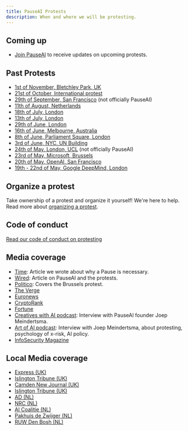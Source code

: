 ```yaml
---
title: PauseAI Protests
description: When and where we will be protesting.
---
```


## Coming up

- [Join PauseAI](/join) to receive updates on upcoming protests.

## Past Protests

- [1st of November, Bletchley Park, UK](/2023-november-uk)
- [21st of October, International protest](/2023-oct)
- [29th of September, San Francisco](https://metaprotest.org/) (not officially PauseAI)
- [11th of August, Netherlands](/2023-august-nl)
- [18th of July, London](/2023-july-london-18th)
- [13th of July, London](/2023-july-london-13th)
- [29th of June, London](/2023-june-london-office-for-ai)
- [16th of June, Melbourne, Australia](/2023-june-melbourne)
- [8th of June, Parliament Square, London](/2023-june-london)
- [3rd of June, NYC, UN Building](/nyc-un-vigil)
- [24th of May, London, UCL](https://twitter.com/GFuterman/status/1660648998863028230?s=20) (not officially PauseAI)
- [23rd of May, Microsoft, Brussels](/brussels-microsoft-protest)
- [20th of May, OpenAI, San Francisco](/openai-protest)
- [19th - 22nd of May, Google DeepMind, London](/2023-may-deepmind-london)

## Organize a protest

Take ownership of a protest and organize it yourself!
We're here to help.
Read more about [organizing a protest](/organizing-a-protest).

## Code of conduct

[Read our code of conduct on protesting](/protesters-code-of-conduct)

## Media coverage

- [Time](https://time.com/6295879/ai-pause-is-humanitys-best-bet-for-preventing-extinction/): Article we wrote about why a Pause is necessary.
- [Wired](https://www.wired.com/story/pause-ai-existential-risk/): Article on PauseAI and the protests.
- [Politico](https://www.politico.eu/article/microsoft-brussels-elon-musk-anti-ai-protesters-well-five-of-them-descend-on-brussels/): Covers the Brussels protest.
- [The Verge](https://www.theverge.com/2023/5/24/23735982/sam-altman-openai-superintelligent-benefits-talk-london-ucl-protests)
- [Euronews](https://www.euronews.com/next/2023/06/14/could-ai-lead-us-to-extinction-this-brussels-based-group-believes-so)
- [CryptoRank](https://cryptorank.io/news/feed/cbfc5-pause-ai-protest-ai-development)
- [Fortune](https://fortune.com/2023/05/24/openai-ceo-sam-altman-credits-elon-musk-with-teaching-him-the-importance-of-deep-tech-investing-but-he-has-no-interest-in-living-on-mars/)
- [Creatives with AI podcast](https://www.youtube.com/watch?v=LNtGUHTdH6k): Interview with PauseAI founder Joep Meindertsma.
- [Art of AI podcast](https://spotify.link/AggzYfcj8Db): Interview with Joep Meindertsma, about protesting, psychology of x-risk, AI policy.
- [InfoSecurity Magazine](https://www.infosecurity-magazine.com/news/uk-ai-safety-institute-blueprint/)

## Local Media coverage

- [Express (UK)](https://www.express.co.uk/news/uk/1775620/artificial-intelligence-extinction-google-chat-gpt)
- [Islington Tribune (UK)](https://www.islingtontribune.co.uk/article/watch-out-the-robots-are-coming)
- [Camden New Journal (UK)](https://www.camdennewjournal.co.uk/article/protesters-tell-tech-quarter-companies-to-press-pause-on-artificial-intelligence-research)
- [Islington Tribune (UK)](https://www.islingtontribune.co.uk/article/what-happens-in-bletchley-stays-in)
- [AD (NL)](https://www.ad.nl/tech/ai-rel-in-nieuw-zeeland-kook-app-prijst-dodelijk-chloorgas-aan-als-verfrissend-gerecht~a1aa3705/)
- [NRC (NL)](https://www.nrc.nl/nieuws/2023/06/24/sterft-de-mensheid-uit-door-ai-dat-is-sciencefiction-a4168053)
- [AI Coalitie (NL)](https://nlaic.com/agenda/communitydag-invloed-van-ai-op-cultuur-en-media/)
- [Pakhuis de Zwijger (NL)](https://dezwijger.nl/programma/ai-existential-risk-and-what-to-do-about-it)
- [RUW Den Bosh (NL)](https://ruwdenbosch.nl/paranoide-over-ai/)
